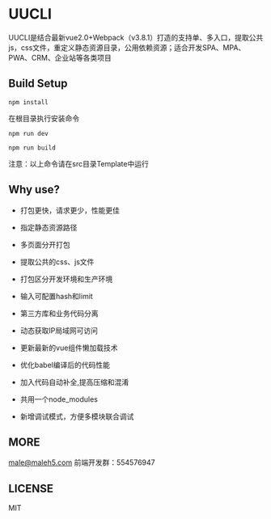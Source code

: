 UUCLI
===
UUCLI是结合最新vue2.0+Webpack（v3.8.1）打造的支持单、多入口，提取公共js，css文件，重定义静态资源目录，公用依赖资源；适合开发SPA、MPA、PWA、CRM、企业站等各类项目

Build Setup
---
```
npm install
```
在根目录执行安装命令

```
npm run dev

npm run build
```
注意：以上命令请在src目录Template中运行

Why use?
---

- 打包更快，请求更少，性能更佳

- 指定静态资源路径
- 多页面分开打包
- 提取公共的css、js文件
- 打包区分开发环境和生产环境
- 输入可配置hash和limit
- 第三方库和业务代码分离
- 动态获取IP局域网可访问
- 更新最新的vue组件懒加载技术
- 优化babel编译后的代码性能
- 加入代码自动补全,提高压缩和混淆
- 共用一个node_modules
- 新增调试模式，方便多模块联合调试


MORE
---
male@maleh5.com 
前端开发群：554576947

LICENSE
---
MIT

